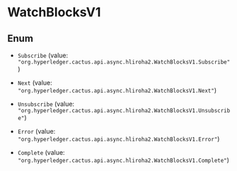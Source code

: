 

# WatchBlocksV1

## Enum


* `Subscribe` (value: `"org.hyperledger.cactus.api.async.hliroha2.WatchBlocksV1.Subscribe"`)

* `Next` (value: `"org.hyperledger.cactus.api.async.hliroha2.WatchBlocksV1.Next"`)

* `Unsubscribe` (value: `"org.hyperledger.cactus.api.async.hliroha2.WatchBlocksV1.Unsubscribe"`)

* `Error` (value: `"org.hyperledger.cactus.api.async.hliroha2.WatchBlocksV1.Error"`)

* `Complete` (value: `"org.hyperledger.cactus.api.async.hliroha2.WatchBlocksV1.Complete"`)



